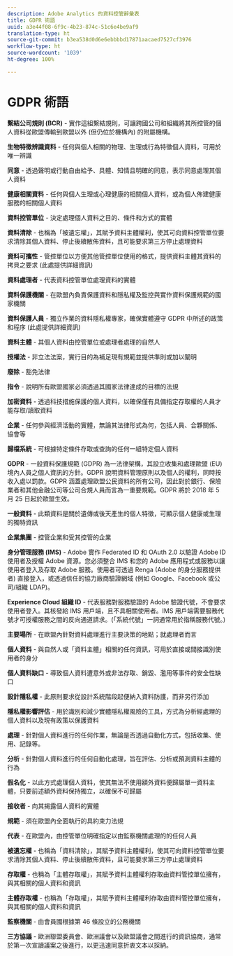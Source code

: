 ```yaml
---
description: Adobe Analytics 的資料控管辭彙表
title: GDPR 術語
uuid: a3e44f08-6f9c-4b23-874c-51c6e4be9af9
translation-type: ht
source-git-commit: b3ea538d0d6e6ebbbbd17871aacaed7527cf3976
workflow-type: ht
source-wordcount: '1039'
ht-degree: 100%

---
```



# GDPR 術語

**繫結公司規則 (BCR)** - 實作這組繫結規則，可讓跨國公司和組織將其所控管的個人資料從歐盟傳輸到歐盟以外 (但仍位於機構內) 的附屬機構。

**生物特徵辨識資料** - 任何與個人相關的物理、生理或行為特徵個人資料，可用於唯一辨識

**同意** - 透過聲明或行動自由給予、具體、知情且明確的同意，表示同意處理其個人資料

**健康相關資料** - 任何與個人生理或心理健康的相關個人資料，或為個人佈建健康服務的相關個人資料

**資料控管單位** - 決定處理個人資料之目的、條件和方式的實體

**資料清除** - 也稱為「被遺忘權」，其賦予資料主體權利，使其可向資料控管單位要求清除其個人資料、停止後續散佈資料，且可能要求第三方停止處理資料

**資料可攜性** - 管控單位以方便其他管控單位使用的格式，提供資料主體其資料的拷貝之要求 (此處提供詳細資訊)

**資料處理者** - 代表資料控管單位處理資料的實體

**資料保護機關** - 在歐盟內負責保護資料和隱私權及監控與實作資料保護規範的國家機關

**資料保護人員** - 獨立作業的資料隱私權專家，確保實體遵守 GDPR 中所述的政策和程序 (此處提供詳細資訊)

**資料主體** - 其個人資料由控管單位或處理者處理的自然人

**授權法** - 非立法法案，實行目的為補足現有規範並提供準則或加以闡明

**廢除** - 豁免法律

**指令** - 說明所有歐盟國家必須透過其國家法律達成的目標的法規

**加密資料** - 透過科技措施保護的個人資料，以確保僅有具備指定存取權的人員才能存取/讀取資料

**企業** - 任何參與經濟活動的實體，無論其法律形式為何，包括人員、合夥關係、協會等

**歸檔系統** - 可根據特定條件存取或查詢的任何一組特定個人資料

**GDPR** - 一般資料保護規範 (GDPR) 為一法律架構，其設立收集和處理歐盟 (EU) 境內人員之個人資訊的方針。GDPR 說明資料管理原則以及個人的權利，同時按收入處以罰款。GDPR 涵蓋處理歐盟公民資料的所有公司，因此對於銀行、保險業者和其他金融公司等公司合規人員而言為一重要規範。GDPR 將於 2018 年 5 月 25 日起於歐盟生效。

**一般資料** - 此類資料是關於遺傳或後天產生的個人特徵，可顯示個人健康或生理的獨特資訊

**企業集團** - 控管企業和受其控管的企業

**身分管理服務 (IMS)** - Adobe 實作 Federated ID 和 OAuth 2.0 以驗證 Adobe ID 使用者及授權 Adobe 資源。您必須整合 IMS 和您的 Adobe 應用程式或服務以讓使用者登入及存取 Adobe 服務。使用者可透過 Renga (Adobe 的身分服務提供者) 直接登入，或透過信任的協力廠商驗證網域 (例如 Google、Facebook 或公司/組織 LDAP)。

**Experience Cloud 組織 ID** - 代表服務對服務驗證的 Adobe 驗證代號，不會要求使用者登入。其核發給 IMS 用戶端，且不具相關使用者。IMS 用戶端需要服務代號才可授權服務之間的反向通道請求。(「系統代號」一詞通常用於指稱服務代號。)

**主要場所** - 在歐盟內針對資料處理進行主要決策的地點；就處理者而言

**個人資料** - 與自然人或「資料主體」相關的任何資訊，可用於直接或間接識別使用者的身分

**個人資料缺口** - 導致個人資料遭意外或非法存取、銷毀、濫用等事件的安全性缺口

**設計隱私權** - 此原則要求從設計系統階段起便納入資料防護，而非另行添加

**隱私權影響評估** - 用於識別和減少實體隱私權風險的工具，方式為分析經處理的個人資料以及現有政策以保護資料

**處理** - 針對個人資料進行的任何作業，無論是否透過自動化方式，包括收集、使用、記錄等。

**分析** - 針對個人資料進行的任何自動化處理，旨在評估、分析或預測資料主體的行為

**假名化** - 以此方式處理個人資料，使其無法不使用額外資料便歸屬單一資料主體，只要前述額外資料保持獨立，以確保不可歸屬

**接收者** - 向其揭露個人資料的實體

**規範** - 須在歐盟內全面執行的具約束力法規

**代表** - 在歐盟內，由控管單位明確指定以由監察機關處理的的任何人員

**被遺忘權** - 也稱為「資料清除」，其賦予資料主體權利，使其可向資料控管單位要求清除其個人資料、停止後續散佈資料，且可能要求第三方停止處理資料

**存取權** - 也稱為「主體存取權」，其賦予資料主體權利存取由資料管控單位擁有，與其相關的個人資料和資訊

**主體存取權** - 也稱為「存取權」，其賦予資料主體權利存取由資料管控單位擁有，與其相關的個人資料和資訊

**監察機關** - 由會員國根據第 46 條設立的公務機關

**三方協議** - 歐洲聯盟委員會、歐洲議會以及歐盟議會之間進行的資訊協商，通常於第一次宣讀議案之後進行，以更迅速同意折衷文本以採納。
